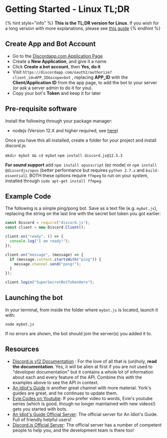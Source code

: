 # Getting Started - Linux TL;DR

{% hint style="info" %}
**This is the TL;DR version for Linux**. If you wish for a long version with more explanations, please see [this guide](getting-started-long-version.md)
{% endhint %}

## Create App and Bot Account

* Go to the [Discordapp.com Application Page](https://discordapp.com/developers/applications/me)
* Create a **New Application**, and give it a name
* Click **Create a bot account**, then **Yes, do it**
* Visit `https://discordapp.com/oauth2/authorize?client_id=APP_ID&scope=bot` , replacing **APP\_ID** with the **Client/Application ID** from the app page, to add the bot to your server \(or ask a server admin to do it for you\).
* Copy your bot's **Token** and keep it for later

## Pre-requisite software

Install the following through your package manager:

* nodejs \(Version 12.X and higher required, see [here](https://nodejs.org/en/download/package-manager/)\)

Once you have this all installed, create a folder for your project and install discord.js:

`mkdir mybot && cd mybot` `npm install discord.js@12.5.3`

**For sound support** add `npm install opusscript` \(ez mode\) or `npm install @discordjs/opus` \(better performance but requires `python 2.7.x` and `build-essential`\). BOTH these options require `ffmpeg` to run on your system, installed through `sudo apt-get install ffmpeg`.

## Example Code

The following is a simple ping/pong bot. Save as a text file \(e.g. `mybot.js`\), replacing the string on the last line with the secret bot token you got earlier:

```javascript
const Discord = require("discord.js");
const client = new Discord.Client();

client.on("ready", () => {
  console.log("I am ready!");
});

client.on("message", (message) => {
  if (message.content.startsWith("ping")) {
    message.channel.send("pong!");
  }
});

client.login("SuperSecretBotTokenHere");
```

## Launching the bot

In your terminal, from inside the folder where `mybot.js` is located, launch it with:

`node mybot.js`

If no errors are shown, the bot should join the server\(s\) you added it to.

## Resources

* [Discord.js v12 Documentation](https://discord.js.org/#/docs/main/v12/) : For the love of all that is \(un\)holy, **read the documentation**. Yes, it will be alien at first if you are not used to "developer documentation" but it contains a whole lot of information about each and every feature of the API. Combine this with the examples above to see the API in context.
* [An Idiot's Guide](https://www.youtube.com/c/AnIdiotsGuide) is another great channel with more material. York's guides are great, and he continues to update them.
* [Evie.Codes on Youtube](https://www.youtube.com/channel/UCvQubaJPD0D-PSokbd5DAiw): If you prefer video to words, Evie's youtube series \(which is good, though no longer maintained with new videos!\) gets you started with bots.
* [An Idiot's Guide Official Server](https://discord.gg/vXVxsAjSMF): The official server for An Idiot's Guide. Full of friendly helpful users!
* [Discord.js Official Server](https://discord.gg/bRCvFy9): The official server has a number of competent people to help you, and the development team is there too!

